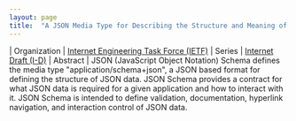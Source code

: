 ```yaml
---
layout: page
title:  "A JSON Media Type for Describing the Structure and Meaning of JSON Documents"
---
```


| Organization | [Internet Engineering Task Force (IETF)](..)
| Series | [Internet Draft (I-D)](..)
| Abstract | JSON (JavaScript Object Notation) Schema defines the media type "application/schema+json", a JSON based format for defining the structure of JSON data. JSON Schema provides a contract for what JSON data is required for a given application and how to interact with it. JSON Schema is intended to define validation, documentation, hyperlink navigation, and interaction control of JSON data.